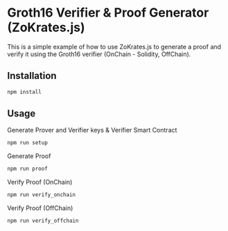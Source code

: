 # Groth16 Verifier & Proof Generator (ZoKrates.js)

This is a simple example of how to use ZoKrates.js to generate a proof and verify it using the Groth16 verifier (OnChain - Solidity, OffChain).

## Installation

```bash
npm install
```

## Usage

Generate Prover and Verifier keys & Verifier Smart Contract

```bash
npm run setup
```

Generate Proof

```bash
npm run proof
```

Verify Proof (OnChain)

```bash
npm run verify_onchain
```

Verify Proof (OffChain)

```bash
npm run verify_offchain
```

